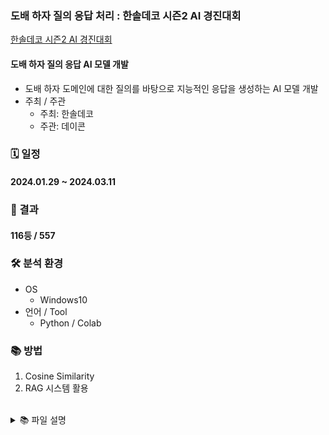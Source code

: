 ### 도배 하자 질의 응답 처리 : 한솔데코 시즌2 AI 경진대회
[한솔데코 시즌2 AI 경진대회](https://dacon.io/competitions/official/236216/overview/description)

#### 도배 하자 질의 응답 AI 모델 개발
- 도배 하자 도메인에 대한 질의를 바탕으로 지능적인 응답을 생성하는 AI 모델 개발
- 주최 / 주관
    - 주최: 한솔데코
    - 주관: 데이콘

### 🗓️ 일정
#### 2024.01.29 ~ 2024.03.11

### 🏅 결과
#### 116등 / 557

### 🛠 분석 환경
- OS
    - Windows10
- 언어 / Tool
    - Python / Colab
    
### 📚 방법
1. Cosine Similarity
2. RAG 시스템 활용

</br>
<details>
<summary>📚 파일 설명</summary>

1. hyul_star
    - feature & target 분리
    - 정답과 예측값의 유사도 측정

2. hyul_star_final
    - 트랜스포머에서 BitsandBytesConfig를 통해 양자화 매개변수 정의
    - 경량화 모델 로드
    - RAG 시스템 결합

</details>

